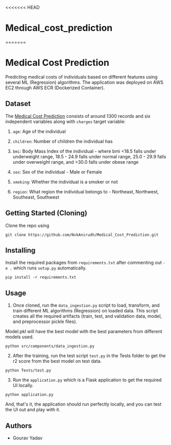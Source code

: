 <<<<<<< HEAD
# Medical_cost_prediction
=======
# Medical Cost Prediction
Predicting medical costs of individuals based on different features using several ML (Regression) algorithms. The application was deployed on AWS EC2 through AWS ECR (Dockerized Container).

## Dataset
The [Medical Cost Prediction](https://www.kaggle.com/datasets/mirichoi0218/insurance) consists of around 1300 records and six independent variables along with ``charges`` target  variable:

1) ``age``: Age of the individual
   
3) ``children``: Number of children the individual has
   
5) ``bmi``: Body Mass Index of the individual - where bmi <18.5 falls under underweight range, 18.5 - 24.9 falls under normal range, 25.0 - 29.9 falls under overweight range, and >30.0 falls under obese range
   
7) ``sex``: Sex of the individual - Male or Female
   
9) ``smoking``: Whether the individual is a smoker or not
    
11) ``region``: What region the individual belongs to - Northeast, Northwest, Southeast, Southwest

## Getting Started (Cloning)
Clone the repo using 
```
git clone https://github.com/NvkAnirudh/Medical_Cost_Prediction.git
```
## Installing 
Install the required packages from ``requirements.txt`` after commenting out ``-e .`` which runs ``setup.py`` automatically.
```
pip install -r requirements.txt
```
## Usage
1) Once cloned, run the ``data_ingestion.py`` script to load, transform, and train different ML algorithms (Regression) on loaded data. This script creates all the required artifacts (train, test, and validation data, model, and preprocessor pickle files).

Model.pkl will have the best model with the best parameters from different models used.
```
python src/components/data_ingestion.py
``` 
2) After the training, run the test script ``test.py`` in the Tests folder to get the r2 score from the best model on test data.
```
python Tests/test.py
```
3) Run the ``application.py`` which is a Flask application to get the required UI locally.
```
python application.py
```
And, that's it, the application should run perfectly locally, and you can test the UI out and play with it.


## Authors   
- Gourav Yadav
